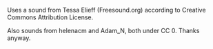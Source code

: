 Uses a sound from Tessa Elieff (Freesound.org)
according to Creative Commons Attribution License.

Also sounds from helenacm and Adam_N, both under CC 0. Thanks anyway.